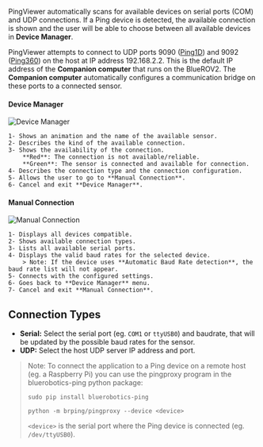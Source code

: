 PingViewer automatically scans for available devices on serial ports (COM) and UDP connections. If a Ping device is detected, the available connection is shown and the user will be able to choose between all available devices in **Device Manager**.

PingViewer attempts to connect to UDP ports 9090 ([Ping1D](https://bluerobotics.com/store/sensors-sonars-cameras/sonar/ping-sonar-r2-rp/)) and 9092 ([Ping360](https://bluerobotics.com/store/sensors-sonars-cameras/sonar/ping-sonar-r2-rp/)) on the host at IP address 192.168.2.2. This is the default IP address of the **Companion computer** that runs on the BlueROV2. The **Companion computer** automatically configures a communication bridge on these ports to a connected sensor.

#### Device Manager

![Device Manager](/ping-viewer/images/viewer/device-manager-1.png)

    1- Shows an animation and the name of the available sensor.
    2- Describes the kind of the available connection.
    3- Shows the availability of the connection.
        **Red**: The connection is not available/reliable.
        **Green**: The sensor is connected and available for connection.
    4- Describes the connection type and the connection configuration.
    5- Allows the user to go to **Manual Connection**.
    6- Cancel and exit **Device Manager**.

#### Manual Connection

![Manual Connection](/ping-viewer/images/viewer/device-manager-2.png)

    1- Displays all devices compatible.
    2- Shows available connection types.
    3- Lists all available serial ports.
    4- Displays the valid baud rates for the selected device.
        > Note: If the device uses **Automatic Baud Rate detection**, the baud rate list will not appear.
    5- Connects with the configured settings.
    6- Goes back to **Device Manager** menu.
    7- Cancel and exit **Manual Connection**.

## Connection Types

- **Serial:** Select the serial port (eg. `COM1` or `ttyUSB0`) and baudrate, that will be updated by the possible baud rates for the sensor.
- **UDP:** Select the host UDP server IP address and port.

> Note: To connect the application to a Ping device on a remote host (eg. a Raspberry Pi) you can use the pingproxy program in the bluerobotics-ping python package:
>
> `sudo pip install bluerobotics-ping`
>
> `python -m brping/pingproxy --device <device>`
>
> `<device>` is the serial port where the Ping device is connected (eg. `/dev/ttyUSB0`).
